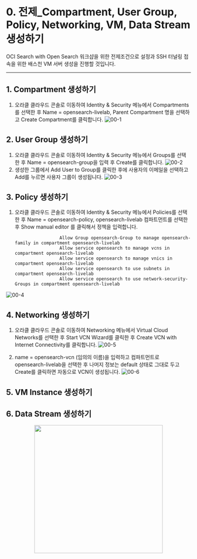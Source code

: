 # 0. 전제_Compartment, User Group, Policy, Networking, VM, Data Stream 생성하기


OCI Search with Open Search 워크샵을 위한 전제조건으로 설정과 SSH 터널링 접속을 위한 배스천 VM 서버 생성을 진행할 것입니다.  

-----
## 1. Compartment 생성하기
  
1. 오라클 클라우드 콘솔로 이동하여 Identity & Security 메뉴에서 Compartments를 선택한 후 Name = opensearch-livelab, Parent Compartment 명을 선택하고 Create Compartment를 클릭합니다.
   ![00-1](https://github.com/oraclekr-data-platform/ODWS-S04-ADB-Data-Visualization/assets/150219167/6ba56920-c0bc-44e2-873f-ed6035c9e043)

## 2. User Group 생성하기
1.  오라클 클라우드 콘솔로 이동하여 Identity & Security 메뉴에서 Groups를 선택한 후 Name = opensearch-group을 입력 후 Create를 클릭합니다. 
![00-2](https://github.com/oraclekr-data-platform/ODWS-S04-ADB-Data-Visualization/assets/150219167/bb638c14-e833-474f-b7d8-c7646e76839a)
2.  생성한 그룹에서 Add User to Group를 클릭한 후에 사용자의 이메일을 선택하고 Add를 누르면 사용자 그룹이 생성됩니다.
![00-3](https://github.com/oraclekr-data-platform/ODWS-S04-ADB-Data-Visualization/assets/150219167/fe1ebc1f-82a5-4d2e-bb90-9b628b58173f)

## 3. Policy 생성하기
1. 오라클 클라우드 콘솔로 이동하여 Identity & Security 메뉴에서 Policies를 선택한 후 Name = opensearch-policy, opensearch-livelab 컴파트먼트를 선택한 후 Show manual editor 를 클릭해서 정책을 입력합니다.

                        Allow Group opensearch-Group to manage opensearch-family in compartment opensearch-livelab
                        Allow service opensearch to manage vcns in compartment opensearch-livelab
                        Allow service opensearch to manage vnics in compartment opensearch-livelab
                        Allow service opensearch to use subnets in compartment opensearch-livelab
                        Allow service opensearch to use network-security-Groups in compartment opensearch-livelab
     
![00-4](https://github.com/oraclekr-data-platform/ODWS-S04-ADB-Data-Visualization/assets/150219167/808c25eb-56ab-4ad3-ac24-792e04394b02)


## 4. Networking 생성하기
1. 오라클 클라우드 콘솔로 이동하여 Networking 메뉴에서 Virtual Cloud Networks를 선택한 후 Start VCN Wizard를 클릭한 후 Create VCN with Internet Connectivity를 클릭합니다.
![00-5](https://github.com/oraclekr-data-platform/ODWS-S04-ADB-Data-Visualization/assets/150219167/4e823b95-5b50-4895-b6e6-b1fb286d82ae)

2. name = opensearch-vcn (임의의 이름)을 입력하고 컴파트먼트로 opensearch-livelab을 선택한 후 나머지 정보는 default 상태로 그대로 두고 Create를 클릭하면 자동으로 VCN이 생성됩니다.
   ![00-6](https://github.com/oraclekr-data-platform/ODWS-S04-ADB-Data-Visualization/assets/150219167/db9fb38d-4724-4750-be40-b21ecc138dc1)

   
## 5. VM Instance 생성하기



## 6. Data Stream 생성하기


 <p align="center"><img src="https://github.com/oraclekr-data-platform/ODWS-S04-ADB-Data-Visualization/assets/150219167/0249cca4-d04e-4627-8eab-ed4b291d83b2" height="350"></p>
